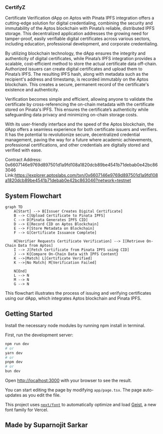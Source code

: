 ### CertifyZ

Certificate Verification dApp on Aptos with Pinata IPFS integration offers a cutting-edge solution for digital credentialing, combining the security and immutability of the Aptos blockchain with Pinata’s reliable, distributed IPFS storage. This decentralized application addresses the growing need for tamper-proof, easily verifiable digital certificates across various sectors, including education, professional development, and corporate credentialing. 

By utilizing blockchain technology, the dApp ensures the integrity and authenticity of digital certificates, while Pinata’s IPFS integration provides a scalable, cost-efficient method to store the actual certificate data off-chain. Authorized issuers can create digital certificates and upload them to Pinata’s IPFS. The resulting IPFS hash, along with metadata such as the recipient's address and timestamp, is recorded immutably on the Aptos blockchain. This creates a secure, permanent record of the certificate's existence and authenticity.

Verification becomes simple and efficient, allowing anyone to validate the certificate by cross-referencing the on-chain metadata with the certificate stored on Pinata's IPFS. This ensures the certificate’s authenticity while safeguarding data privacy and minimizing on-chain storage costs.

With its user-friendly interface and the speed of the Aptos blockchain, the dApp offers a seamless experience for both certificate issuers and verifiers. It has the potential to revolutionize secure, decentralized credential management, paving the way for a future where academic achievements, professional certifications, and other credentials are digitally stored and verified with ease.

Contract Address: 0x6607146e9769d897501d1a9fd108a1820dcb89be4541b71debab0e42bc863046    
Link:https://explorer.aptoslabs.com/txn/0x6607146e9769d897501d1a9fd108a1820dcb89be4541b71debab0e42bc863046?network=testnet

## System Flowchart

```mermaid
graph TD
    A[Start] --> B[Issuer Creates Digital Certificate]
    B --> C[Upload Certificate to Pinata IPFS]
    C --> D[Pinata Generates IPFS CID]
    D --> E[Record CID on Aptos Blockchain]
    E --> F[Store Metadata on Blockchain]
    F --> G[Certificate Issuance Complete]

    H[Verifier Requests Certificate Verification] --> I[Retrieve On-Chain Data from Aptos]
    I --> J[Fetch Certificate from Pinata IPFS using CID]
    J --> K{Compare On-Chain Data with IPFS Content}
    K -->|Match| L[Certificate Verified]
    K -->|No Match| M[Verification Failed]
    
    N[End]
    L --> N
    M --> N
    G --> N
```

This flowchart illustrates the process of issuing and verifying certificates using our dApp, which integrates Aptos blockchain and Pinata IPFS.

## Getting Started

Install the necessary node modules by running npm install in terminal.

First, run the development server:

```bash
npm run dev
# or
yarn dev
# or
pnpm dev
# or
bun dev
```

Open [http://localhost:3000](http://localhost:3000) with your browser to see the result.

You can start editing the page by modifying `app/page.tsx`. The page auto-updates as you edit the file.

This project uses [`next/font`](https://nextjs.org/docs/app/building-your-application/optimizing/fonts) to automatically optimize and load [Geist](https://vercel.com/font), a new font family for Vercel.

## Made by Suparnojit Sarkar
